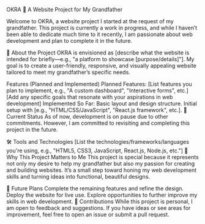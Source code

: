 OKRA 🌿
A Website Project for My Grandfather

Welcome to OKRA, a website project I started at the request of my grandfather. This project is currently a work in progress, and while I haven’t been able to dedicate much time to it recently, I am passionate about web development and plan to complete it in the future.

📖 About the Project
OKRA is envisioned as [describe what the website is intended for briefly—e.g., "a platform to showcase [purpose/details]"]. My goal is to create a user-friendly, responsive, and visually appealing website tailored to meet my grandfather’s specific needs.

Features (Planned and Implemented)
Planned Features:
[List features you plan to implement, e.g., "A custom dashboard", "Interactive forms", etc.]
[Add any specific goals that resonate with your aspirations in web development]
Implemented So Far:
Basic layout and design structure.
Initial setup with [e.g., "HTML/CSS/JavaScript", "React.js framework", etc.].
🚧 Current Status
As of now, development is on pause due to other commitments. However, I am committed to revisiting and completing this project in the future.

🛠️ Tools and Technologies
[List the technologies/frameworks/languages you're using, e.g., "HTML5, CSS3, JavaScript, React.js, Node.js, etc."]
🙌 Why This Project Matters to Me
This project is special because it represents not only my desire to help my grandfather but also my passion for creating and building websites. It’s a small step toward honing my web development skills and turning ideas into functional, beautiful designs.

🚀 Future Plans
Complete the remaining features and refine the design.
Deploy the website for live use.
Explore opportunities to further improve my skills in web development.
🤝 Contributions
While this project is personal, I am open to feedback and suggestions. If you have ideas or see areas for improvement, feel free to open an issue or submit a pull request.
